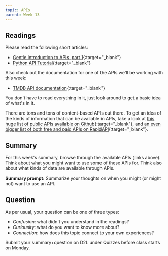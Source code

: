 ```yaml
---
topic: APIs
parent: Week 13
---
```


## Readings

Please read the following short articles:

* [Gentle Introduction to APIs, part 1](https://almasmyrzatay.medium.com/part-1-gentle-introduction-to-apis-for-non-technical-people-what-is-it-fde4d97a3083){:target="_blank"}
* [Python API Tutorial](https://www.dataquest.io/blog/python-api-tutorial/){:target="_blank"}

Also check out the documentation for one of the APIs we'll be working with this week:

* [TMDB API documentation](https://developer.themoviedb.org/docs){:target="_blank"}

You don't have to read everything in it, just look around to get a basic idea of what's in it.

There are tons and tons of content-based APIs out there. To get an idea of the kinds of information that can be available in APIs, take a look at [this huge list of public APIs available on Github](https://github.com/public-apis/public-apis){:target="_blank"}, and [an even bigger list of both free and paid APIs on RapidAPI](https://rapidapi.com/hub){:target="_blank"}.

## Summary

For this week's summary, browse through the available APIs (links above). Think about what you might want to use some of these APIs for. Think also about what kinds of data are available through APIs.

**Summary prompt:** Summarize your thoughts on when you might (or might not) want to use an API.

## Question

As per usual, your question can be one of three types:
* *Confusion*: what didn't you understand in the readings?
* *Curiousity*: what do you want to know more about?
* *Connection*: how does this topic connect to your own experiences?

Submit your summary+question on D2L under Quizzes before class starts on Monday.

